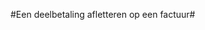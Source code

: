 
<properties>
	<page>
		<title>Bankrekeningen</title>
	</page>
	<menu>
		<position>
	</menu>
</properties>

#Een deelbetaling afletteren op een factuur#
<description>
